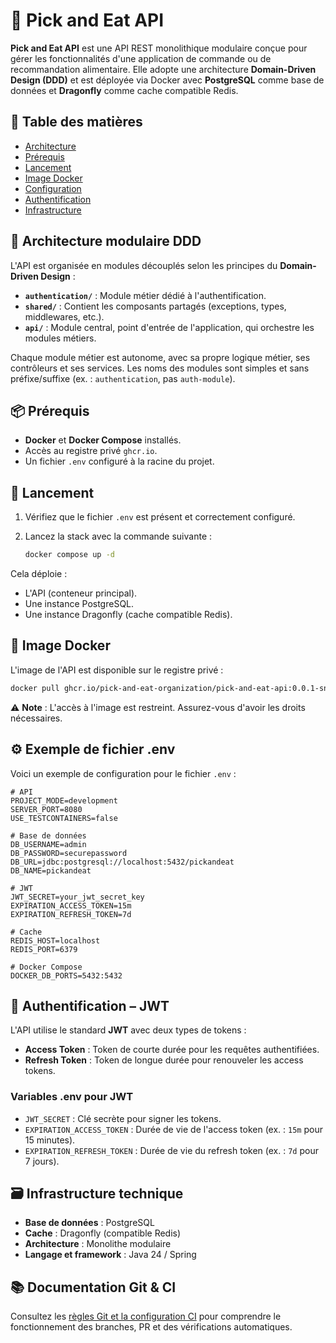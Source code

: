 # 🥗 Pick and Eat API

**Pick and Eat API** est une API REST monolithique modulaire conçue pour gérer les fonctionnalités d'une application de
commande ou de recommandation alimentaire. Elle adopte une architecture **Domain-Driven Design (DDD)** et est déployée
via Docker avec **PostgreSQL** comme base de données et **Dragonfly** comme cache compatible Redis.

## 📖 Table des matières

- [Architecture](#-architecture-modulaire-ddd)
- [Prérequis](#-prérequis)
- [Lancement](#-lancement)
- [Image Docker](#-image-docker)
- [Configuration](#%EF%B8%8F-exemple-de-fichier-env)
- [Authentification](#-authentification--jwt)
- [Infrastructure](#-infrastructure-technique)

## 🧱 Architecture modulaire DDD

L'API est organisée en modules découplés selon les principes du **Domain-Driven Design** :

- **`authentication/`** : Module métier dédié à l'authentification.
- **`shared/`** : Contient les composants partagés (exceptions, types, middlewares, etc.).
- **`api/`** : Module central, point d'entrée de l'application, qui orchestre les modules métiers.

Chaque module métier est autonome, avec sa propre logique métier, ses contrôleurs et ses services. Les noms des modules
sont simples et sans préfixe/suffixe (ex. : `authentication`, pas `auth-module`).

## 📦 Prérequis

- **Docker** et **Docker Compose** installés.
- Accès au registre privé `ghcr.io`.
- Un fichier `.env` configuré à la racine du projet.

## 🚀 Lancement

1. Vérifiez que le fichier `.env` est présent et correctement configuré.
2. Lancez la stack avec la commande suivante :

   ```bash
   docker compose up -d
   ```

Cela déploie :

- L'API (conteneur principal).
- Une instance PostgreSQL.
- Une instance Dragonfly (cache compatible Redis).

## 🐳 Image Docker

L'image de l'API est disponible sur le registre privé :

```bash
docker pull ghcr.io/pick-and-eat-organization/pick-and-eat-api:0.0.1-snapshot
```

⚠️ **Note** : L'accès à l'image est restreint. Assurez-vous d'avoir les droits nécessaires.

## ⚙️ Exemple de fichier .env

Voici un exemple de configuration pour le fichier `.env` :

```env
# API
PROJECT_MODE=development
SERVER_PORT=8080
USE_TESTCONTAINERS=false

# Base de données
DB_USERNAME=admin
DB_PASSWORD=securepassword
DB_URL=jdbc:postgresql://localhost:5432/pickandeat
DB_NAME=pickandeat

# JWT
JWT_SECRET=your_jwt_secret_key
EXPIRATION_ACCESS_TOKEN=15m
EXPIRATION_REFRESH_TOKEN=7d

# Cache
REDIS_HOST=localhost
REDIS_PORT=6379

# Docker Compose
DOCKER_DB_PORTS=5432:5432
```

## 🔐 Authentification – JWT

L'API utilise le standard **JWT** avec deux types de tokens :

- **Access Token** : Token de courte durée pour les requêtes authentifiées.
- **Refresh Token** : Token de longue durée pour renouveler les access tokens.

### Variables .env pour JWT

- `JWT_SECRET` : Clé secrète pour signer les tokens.
- `EXPIRATION_ACCESS_TOKEN` : Durée de vie de l'access token (ex. : `15m` pour 15 minutes).
- `EXPIRATION_REFRESH_TOKEN` : Durée de vie du refresh token (ex. : `7d` pour 7 jours).

## 🗃 Infrastructure technique

- **Base de données** : PostgreSQL
- **Cache** : Dragonfly (compatible Redis)
- **Architecture** : Monolithe modulaire
- **Langage et framework** : Java 24 / Spring

## 📚 Documentation Git & CI

Consultez les [règles Git et la configuration CI](./docs/GIT_GUIDELINES.md) pour comprendre le fonctionnement des branches, PR et des vérifications automatiques.